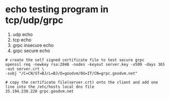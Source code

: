 # echo testing program in tcp/udp/grpc

1. udp echo
2. tcp echo
3. grpc insecure echo 
4. grpc secure echo
```
# create the self signed certificate file to test secure grpc
openssl req -newkey rsa:2048 -nodes -keyout server.key -x509 -days 365 -out server.crt \
-subj "/C=CN/ST=BJ/L=BJ/O=goodvm/OU=IT/CN=grpc.goodvm.net"

# copy the certificate file(server.crt) onto the client and add one line into the /etc/hosts local dns file
35.194.230.220 grpc.goodvm.net
```
